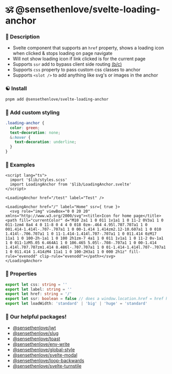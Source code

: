 # 🕉 @sensethenlove/svelte-loading-anchor


### 🙏 Description
* Svelte component that supports an `href` property, shows a loading icon when clicked & stops loading on page navigate
* Will not show loading icon if link clicked is for the current page
* Supports `ssr` add to bypass client side routing [(b/c)](https://github.com/sveltejs/kit/issues/9390)
* Supports `css` property to pass custom css classes to anchor
* Supports `<slot />` to add anything like svg's or images in the anchor


### ☯️ Install
```bash
pnpm add @sensethenlove/svelte-loading-anchor
```

### 💛 Add custom styling
```scss
.loading-anchor {
  color: green;
  text-decoration: none;
  &:hover {
    text-decoration: underline;
  }
}
```

### 🧡 Examples
```svelte
<script lang="ts">
  import '$lib/styles.scss'
  import LoadingAnchor from '$lib/LoadingAnchor.svelte'
</script>

<LoadingAnchor href="/test" label="Test" />

<LoadingAnchor href="/" label="Home" ssr={ true }>
  <svg role="img" viewBox="0 0 20 20" xmlns="http://www.w3.org/2000/svg"><title>Icon for home page</title><path fill="currentColor" d="M10 2a1 1 0 011 1v1a1 1 0 11-2 0V3a1 1 0 011-1zm4 8a4 4 0 11-8 0 4 4 0 018 0zm-.464 4.95l.707.707a1 1 0 001.414-1.414l-.707-.707a1 1 0 00-1.414 1.414zm2.12-10.607a1 1 0 010 1.414l-.706.707a1 1 0 11-1.414-1.414l.707-.707a1 1 0 011.414 0zM17 11a1 1 0 100-2h-1a1 1 0 100 2h1zm-7 4a1 1 0 011 1v1a1 1 0 11-2 0v-1a1 1 0 011-1zM5.05 6.464A1 1 0 106.465 5.05l-.708-.707a1 1 0 00-1.414 1.414l.707.707zm1.414 8.486l-.707.707a1 1 0 01-1.414-1.414l.707-.707a1 1 0 011.414 1.414zM4 11a1 1 0 100-2H3a1 1 0 000 2h1z" fill-rule="evenodd" clip-rule="evenodd"></path></svg>
</LoadingAnchor>
```

### 💙 Properties
```ts
export let css: string = ''
export let label: string = ''
export let href: string = '/'
export let ssr: boolean = false // does a window.location.href = href https://github.com/sveltejs/kit/issues/9390
export let loadWidth: 'standard' | 'big' | 'huge' = 'standard'
```

### 💖 Our helpful packages!
* [@sensethenlove/jwt](https://www.npmjs.com/package/@sensethenlove/jwt)
* [@sensethenlove/slug](https://www.npmjs.com/package/@sensethenlove/slug)
* [@sensethenlove/toast](https://www.npmjs.com/package/@sensethenlove/toast)
* [@sensethenlove/env-write](https://www.npmjs.com/package/@sensethenlove/env-write)
* [@sensethenlove/global-style](https://www.npmjs.com/package/@sensethenlove/global-style)
* [@sensethenlove/svelte-modal](https://www.npmjs.com/package/@sensethenlove/svelte-modal)
* [@sensethenlove/loop-backwards](https://www.npmjs.com/package/@sensethenlove/loop-backwards)
* [@sensethenlove/svelte-turnstile](https://www.npmjs.com/package/@sensethenlove/svelte-turnstile)
